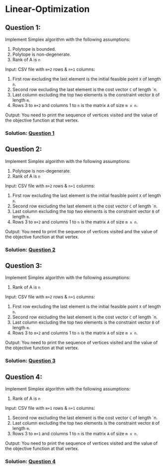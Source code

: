 # Linear-Optimization

## Question 1:

Implement Simplex algorithm with the following assumptions:

1. Polytope is bounded.
2. Polytope is non-degenerate.
3. Rank of A is `n`

Input: CSV file with `m+2` rows & `n+1` columns:

1. First row excluding the last element is the initial feasible point `X` of length `n`.
2. Second row excluding the last element is the cost vector `C` of length `n.
3. Last column excluding the top two elements is the constraint vector `B` of length `m`.
4. Rows 3 to `m+2` and columns 1 to `n` is the matrix `A` of size `m x n`.

Output: You need to print the sequence of vertices visited and the value of the objective function at that vertex.

### Solution: [Question 1](https://github.com/kurugodukarthik11/Linear-Optimization/blob/main/Assignment-1/Q1.py)

## Question 2:

Implement Simplex algorithm with the following assumptions:

1. Polytope is non-degenerate.
2. Rank of A is `n`

Input: CSV file with `m+2` rows & `n+1` columns:

1. First row excluding the last element is the initial feasible point `X` of length `n`.
2. Second row excluding the last element is the cost vector `C` of length `n.
3. Last column excluding the top two elements is the constraint vector `B` of length `m`.
4. Rows 3 to `m+2` and columns 1 to `n` is the matrix `A` of size `m x n`.

Output: You need to print the sequence of vertices visited and the value of the objective function at that vertex.

### Solution: [Question 2](https://github.com/kurugodukarthik11/Linear-Optimization/blob/main/Assignment-1/Q2.py)

## Question 3:

Implement Simplex algorithm with the following assumptions:

1. Rank of A is `n`

Input: CSV file with `m+2` rows & `n+1` columns:

1. First row excluding the last element is the initial feasible point `X` of length `n`.
2. Second row excluding the last element is the cost vector `C` of length `n.
3. Last column excluding the top two elements is the constraint vector `B` of length `m`.
4. Rows 3 to `m+2` and columns 1 to `n` is the matrix `A` of size `m x n`.

Output: You need to print the sequence of vertices visited and the value of the objective function at that vertex.

### Solution: [Question 3](https://github.com/kurugodukarthik11/Linear-Optimization/blob/main/Assignment-1/Q3.py)

## Question 4:

Implement Simplex algorithm with the following assumptions:

1. Rank of A is `n`

Input: CSV file with `m+1` rows & `n+1` columns:

1. Second row excluding the last element is the cost vector `C` of length `n.
2. Last column excluding the top two elements is the constraint vector `B` of length `m`.
3. Rows 3 to `m+1` and columns 1 to `n` is the matrix `A` of size `m x n`.

Output: You need to print the sequence of vertices visited and the value of the objective function at that vertex.

### Solution: [Question 4](https://github.com/kurugodukarthik11/Linear-Optimization/blob/main/Assignment-1/Q4.py)